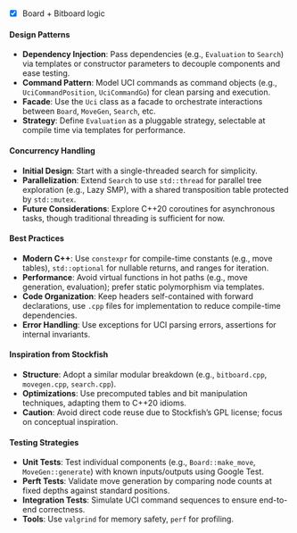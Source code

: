 #
- [x] Board + Bitboard logic

#### Design Patterns
- **Dependency Injection**: Pass dependencies (e.g., `Evaluation` to `Search`) via templates or constructor parameters to decouple components and ease testing.
- **Command Pattern**: Model UCI commands as command objects (e.g., `UciCommandPosition`, `UciCommandGo`) for clean parsing and execution.
- **Facade**: Use the `Uci` class as a facade to orchestrate interactions between `Board`, `MoveGen`, `Search`, etc.
- **Strategy**: Define `Evaluation` as a pluggable strategy, selectable at compile time via templates for performance.

#### Concurrency Handling
- **Initial Design**: Start with a single-threaded search for simplicity.
- **Parallelization**: Extend `Search` to use `std::thread` for parallel tree exploration (e.g., Lazy SMP), with a shared transposition table protected by `std::mutex`.
- **Future Considerations**: Explore C++20 coroutines for asynchronous tasks, though traditional threading is sufficient for now.

#### Best Practices
- **Modern C++**: Use `constexpr` for compile-time constants (e.g., move tables), `std::optional` for nullable returns, and ranges for iteration.
- **Performance**: Avoid virtual functions in hot paths (e.g., move generation, evaluation); prefer static polymorphism via templates.
- **Code Organization**: Keep headers self-contained with forward declarations, use `.cpp` files for implementation to reduce compile-time dependencies.
- **Error Handling**: Use exceptions for UCI parsing errors, assertions for internal invariants.

#### Inspiration from Stockfish
- **Structure**: Adopt a similar modular breakdown (e.g., `bitboard.cpp`, `movegen.cpp`, `search.cpp`).
- **Optimizations**: Use precomputed tables and bit manipulation techniques, adapting them to C++20 idioms.
- **Caution**: Avoid direct code reuse due to Stockfish’s GPL license; focus on conceptual inspiration.

#### Testing Strategies
- **Unit Tests**: Test individual components (e.g., `Board::make_move`, `MoveGen::generate`) with known inputs/outputs using Google Test.
- **Perft Tests**: Validate move generation by comparing node counts at fixed depths against standard positions.
- **Integration Tests**: Simulate UCI command sequences to ensure end-to-end correctness.
- **Tools**: Use `valgrind` for memory safety, `perf` for profiling.
